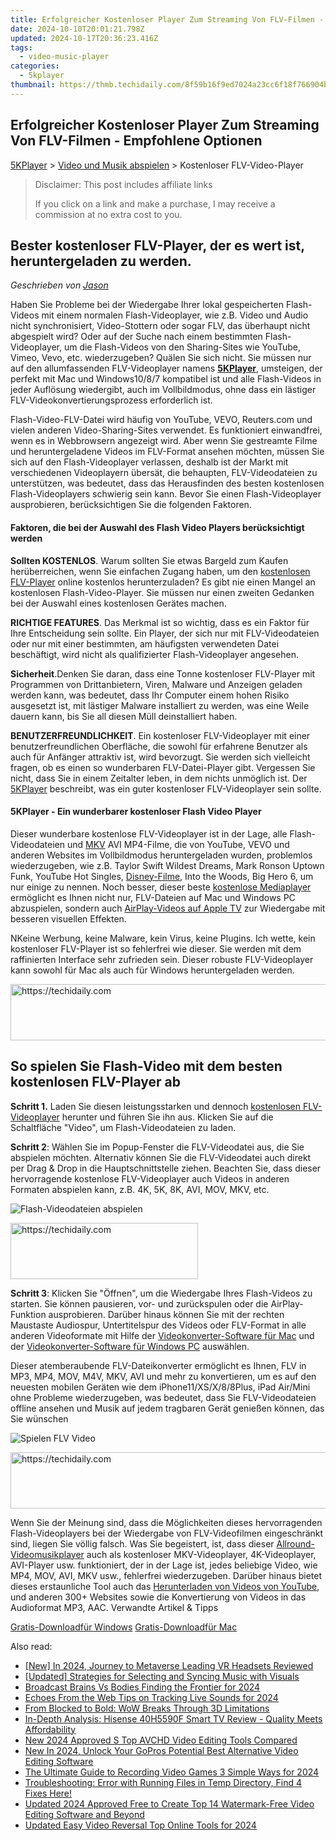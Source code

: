 ```yaml
---
title: Erfolgreicher Kostenloser Player Zum Streaming Von FLV-Filmen - Empfohlene Optionen
date: 2024-10-10T20:01:21.798Z
updated: 2024-10-17T20:36:23.416Z
tags:
  - video-music-player
categories:
  - 5kplayer
thumbnail: https://thmb.techidaily.com/8f59b16f9ed7024a23cc6f18f766904b6f418e4c5b8df6a84d93cf668a943550.jpg
---
```


## Erfolgreicher Kostenloser Player Zum Streaming Von FLV-Filmen - Empfohlene Optionen

[5KPlayer](https://tools.techidaily.com/5kplayer/products/) \> [Video und Musik abspielen](https://tools.techidaily.com/5kplayer/video-music-player/) \> Kostenloser FLV-Video-Player 

>  Disclaimer: This post includes affiliate links
>
>  If you click on a link and make a purchase, I may receive a commission at no extra cost to you.
>

## Bester kostenloser FLV-Player, der es wert ist, heruntergeladen zu werden.

 _Geschrieben von [Jason](https://www.quora.com/profile/Jason-Copper-1)_

Haben Sie Probleme bei der Wiedergabe Ihrer lokal gespeicherten Flash-Videos mit einem normalen Flash-Videoplayer, wie z.B. Video und Audio nicht synchronisiert, Video-Stottern oder sogar FLV, das überhaupt nicht abgespielt wird? Oder auf der Suche nach einem bestimmten Flash-Videoplayer, um die Flash-Videos von den Sharing-Sites wie YouTube, Vimeo, Vevo, etc. wiederzugeben? Quälen Sie sich nicht. Sie müssen nur auf den allumfassenden FLV-Videoplayer namens **[5KPlayer](https://tools.techidaily.com/5kplayer/products/)**, umsteigen, der perfekt mit Mac und Windows10/8/7 kompatibel ist und alle Flash-Videos in jeder Auflösung wiedergibt, auch im Vollbildmodus, ohne dass ein lästiger FLV-Videokonvertierungsprozess erforderlich ist. 

Flash-Video-FLV-Datei wird häufig von YouTube, VEVO, Reuters.com und vielen anderen Video-Sharing-Sites verwendet. Es funktioniert einwandfrei, wenn es in Webbrowsern angezeigt wird. Aber wenn Sie gestreamte Filme und heruntergeladene Videos im FLV-Format ansehen möchten, müssen Sie sich auf den Flash-Videoplayer verlassen, deshalb ist der Markt mit verschiedenen Videoplayern übersät, die behaupten, FLV-Videodateien zu unterstützen, was bedeutet, dass das Herausfinden des besten kostenlosen Flash-Videoplayers schwierig sein kann. Bevor Sie einen Flash-Videoplayer ausprobieren, berücksichtigen Sie die folgenden Faktoren. 

#### **Faktoren, die bei der Auswahl des Flash Video Players berücksichtigt werden**

**Sollten KOSTENLOS**. Warum sollten Sie etwas Bargeld zum Kaufen herüberreichen, wenn Sie einfachen Zugang haben, um den [kostenlosen FLV-Player](https://tools.techidaily.com/5kplayer/video-music-player/) online kostenlos herunterzuladen? Es gibt nie einen Mangel an kostenlosen Flash-Video-Player. Sie müssen nur einen zweiten Gedanken bei der Auswahl eines kostenlosen Gerätes machen. 

**RICHTIGE FEATURES**. Das Merkmal ist so wichtig, dass es ein Faktor für Ihre Entscheidung sein sollte. Ein Player, der sich nur mit FLV-Videodateien oder nur mit einer bestimmten, am häufigsten verwendeten Datei beschäftigt, wird nicht als qualifizierter Flash-Videoplayer angesehen. 

**Sicherheit**.Denken Sie daran, dass eine Tonne kostenloser FLV-Player mit Programmen von Drittanbietern, Viren, Malware und Anzeigen geladen werden kann, was bedeutet, dass Ihr Computer einem hohen Risiko ausgesetzt ist, mit lästiger Malware installiert zu werden, was eine Weile dauern kann, bis Sie all diesen Müll deinstalliert haben. 

**BENUTZERFREUNDLICHKEIT**. Ein kostenloser FLV-Videoplayer mit einer benutzerfreundlichen Oberfläche, die sowohl für erfahrene Benutzer als auch für Anfänger attraktiv ist, wird bevorzugt. Sie werden sich vielleicht fragen, ob es einen so wunderbaren FLV-Datei-Player gibt. Vergessen Sie nicht, dass Sie in einem Zeitalter leben, in dem nichts unmöglich ist. Der [5KPlayer](https://tools.techidaily.com/5kplayer/products/) beschreibt, was ein guter kostenloser FLV-Videoplayer sein sollte. 

#### **5KPlayer - Ein wunderbarer kostenloser Flash Video Player**

Dieser wunderbare kostenlose FLV-Videoplayer ist in der Lage, alle Flash-Videodateien und [MKV](https://tools.techidaily.com/5kplayer/video-music-player/) AVI MP4-Filme, die von YouTube, VEVO und anderen Websites im Vollbildmodus heruntergeladen wurden, problemlos wiederzugeben, wie z.B. Taylor Swift Wildest Dreams, Mark Ronson Uptown Funk, YouTube Hot Singles, [Disney-Filme](https://tools.techidaily.com/winxdvd/products/), Into the Woods, Big Hero 6, um nur einige zu nennen. Noch besser, dieser beste [kostenlose Mediaplayer](https://tools.techidaily.com/5kplayer/video-music-player/) ermöglicht es Ihnen nicht nur, FLV-Dateien auf Mac und Windows PC abzuspielen, sondern auch [AirPlay-Videos auf Apple TV](https://tools.techidaily.com/5kplayer/airplay/) zur Wiedergabe mit besseren visuellen Effekten.

NKeine Werbung, keine Malware, kein Virus, keine Plugins. Ich wette, kein kostenloser FLV-Player ist so fehlerfrei wie dieser. Sie werden mit dem raffinierten Interface sehr zufrieden sein. Dieser robuste FLV-Videoplayer kann sowohl für Mac als auch für Windows heruntergeladen werden. 

<!-- affiliate ads begin -->
<a href="https://aidotcom.pxf.io/c/5597632/2134500/19576" target="_top" id="2134500">
  <img src="//a.impactradius-go.com/display-ad/19576-2134500" border="0" alt="https://techidaily.com" width="600" height="90"/>
</a>
<img height="0" width="0" src="https://aidotcom.pxf.io/i/5597632/2134500/19576" style="position:absolute;visibility:hidden;" border="0" />
<!-- affiliate ads end -->

## So spielen Sie Flash-Video mit dem besten kostenlosen FLV-Player ab

**Schritt 1.** Laden Sie diesen leistungsstarken und dennoch [kostenlosen FLV-Videoplayer](https://tools.techidaily.com/5kplayer/products/) herunter und führen Sie ihn aus. Klicken Sie auf die Schaltfläche "Video", um Flash-Videodateien zu laden. 

**Schritt 2**: Wählen Sie im Popup-Fenster die FLV-Videodatei aus, die Sie abspielen möchten. Alternativ können Sie die FLV-Videodatei auch direkt per Drag & Drop in die Hauptschnittstelle ziehen. Beachten Sie, dass dieser hervorragende kostenlose FLV-Videoplayer auch Videos in anderen Formaten abspielen kann, z.B. 4K, 5K, 8K, AVI, MOV, MKV, etc. 

![Flash-Videodateien abspielen](https://www.5kplayer.com/video-music-player-de/img/youtube-0119-01.png) 

<!-- affiliate ads begin -->
<a href="https://aligracehair.sjv.io/c/5597632/1918661/19272" target="_top" id="1918661">
  <img src="//a.impactradius-go.com/display-ad/19272-1918661" border="0" alt="https://techidaily.com" width="300" height="90"/>
</a>
<img height="0" width="0" src="https://aligracehair.sjv.io/i/5597632/1918661/19272" style="position:absolute;visibility:hidden;" border="0" />
<!-- affiliate ads end -->

**Schritt 3**: Klicken Sie "Öffnen", um die Wiedergabe Ihres Flash-Videos zu starten. Sie können pausieren, vor- und zurückspulen oder die AirPlay-Funktion ausprobieren. Darüber hinaus können Sie mit der rechten Maustaste Audiospur, Untertitelspur des Videos oder FLV-Format in alle anderen Videoformate mit Hilfe der [Videokonverter-Software für Mac](https://tools.techidaily.com/5kplayer/products/) und der [Videokonverter-Software für Windows PC](https://tools.techidaily.com/5kplayer/products/) auswählen. 

 Dieser atemberaubende FLV-Dateikonverter ermöglicht es Ihnen, FLV in MP3, MP4, MOV, M4V, MKV, AVI und mehr zu konvertieren, um es auf den neuesten mobilen Geräten wie dem iPhone11/XS/X/8/8Plus, iPad Air/Mini ohne Probleme wiederzugeben, was bedeutet, dass Sie FLV-Videodateien offline ansehen und Musik auf jedem tragbaren Gerät genießen können, das Sie wünschen 

![Spielen FLV Video](https://www.5kplayer.com/video-music-player-de/../video-music-player/img/free-4k-video-player-02.jpg)

<!-- affiliate ads begin -->
<a href="https://aligracehair.sjv.io/c/5597632/1880944/19272" target="_top" id="1880944">
  <img src="//a.impactradius-go.com/display-ad/19272-1880944" border="0" alt="https://techidaily.com" width="728" height="90"/>
</a>
<img height="0" width="0" src="https://aligracehair.sjv.io/i/5597632/1880944/19272" style="position:absolute;visibility:hidden;" border="0" />
<!-- affiliate ads end -->

Wenn Sie der Meinung sind, dass die Möglichkeiten dieses hervorragenden Flash-Videoplayers bei der Wiedergabe von FLV-Videofilmen eingeschränkt sind, liegen Sie völlig falsch. Was Sie begeistert, ist, dass dieser [Allround-Videomusikplayer](https://tools.techidaily.com/5kplayer/video-music-player/) auch als kostenloser MKV-Videoplayer, 4K-Videoplayer, AVI-Player usw. funktioniert, der in der Lage ist, jedes beliebige Video, wie MP4, MOV, AVI, MKV usw., fehlerfrei wiederzugeben. Darüber hinaus bietet dieses erstaunliche Tool auch das [Herunterladen von Videos von YouTube](https://tools.techidaily.com/5kplayer/youtube-download/), und anderen 300+ Websites sowie die Konvertierung von Videos in das Audioformat MP3, AAC. Verwandte Artikel & Tipps 

[Gratis-Downloadfür Windows](https://tools.techidaily.com/5kplayer/products/) [Gratis-Downloadfür Mac](https://tools.techidaily.com/5kplayer/products/)

<ins class="adsbygoogle"
     style="display:block"
     data-ad-format="autorelaxed"
     data-ad-client="ca-pub-7571918770474297"
     data-ad-slot="1223367746"></ins>

<ins class="adsbygoogle"
     style="display:block"
     data-ad-client="ca-pub-7571918770474297"
     data-ad-slot="8358498916"
     data-ad-format="auto"
     data-full-width-responsive="true"></ins>

<span class="atpl-alsoreadstyle">Also read:</span>
<div><ul>
<li><a href="https://article-helps.techidaily.com/new-in-2024-journey-to-metaverse-leading-vr-headsets-reviewed/"><u>[New] In 2024, Journey to Metaverse Leading VR Headsets Reviewed</u></a></li>
<li><a href="https://some-skills.techidaily.com/updated-strategies-for-selecting-and-syncing-music-with-visuals/"><u>[Updated] Strategies for Selecting and Syncing Music with Visuals</u></a></li>
<li><a href="https://article-files.techidaily.com/broadcast-brains-vs-bodies-finding-the-frontier-for-2024/"><u>Broadcast Brains Vs Bodies Finding the Frontier for 2024</u></a></li>
<li><a href="https://remote-screen-capture.techidaily.com/echoes-from-the-web-tips-on-tracking-live-sounds-for-2024/"><u>Echoes From the Web Tips on Tracking Live Sounds for 2024</u></a></li>
<li><a href="https://win-howtos.techidaily.com/from-blocked-to-bold-wow-breaks-through-3d-limitations/"><u>From Blocked to Bold: WoW Breaks Through 3D Limitations</u></a></li>
<li><a href="https://buynow-info.techidaily.com/in-depth-analysis-hisense-40h5590f-smart-tv-review-quality-meets-affordability/"><u>In-Depth Analysis: Hisense 40H5590F Smart TV Review - Quality Meets Affordability</u></a></li>
<li><a href="https://video-ai-editor.techidaily.com/new-2024-approved-s-top-avchd-video-editing-tools-compared/"><u>New 2024 Approved S Top AVCHD Video Editing Tools Compared</u></a></li>
<li><a href="https://video-ai-editor.techidaily.com/new-in-2024-unlock-your-gopros-potential-best-alternative-video-editing-software/"><u>New In 2024, Unlock Your GoPros Potential Best Alternative Video Editing Software</u></a></li>
<li><a href="https://video-ai-editor.techidaily.com/the-ultimate-guide-to-recording-video-games-3-simple-ways-for-2024/"><u>The Ultimate Guide to Recording Video Games 3 Simple Ways for 2024</u></a></li>
<li><a href="https://fox-web3.techidaily.com/troubleshooting-error-with-running-files-in-temp-directory-find-4-fixes-here/"><u>Troubleshooting: Error with Running Files in Temp Directory, Find 4 Fixes Here!</u></a></li>
<li><a href="https://video-ai-editor.techidaily.com/updated-2024-approved-free-to-create-top-14-watermark-free-video-editing-software-and-beyond/"><u>Updated 2024 Approved Free to Create Top 14 Watermark-Free Video Editing Software and Beyond</u></a></li>
<li><a href="https://video-ai-editor.techidaily.com/updated-easy-video-reversal-top-online-tools-for-2024/"><u>Updated Easy Video Reversal Top Online Tools for 2024</u></a></li>
</ul></div>

